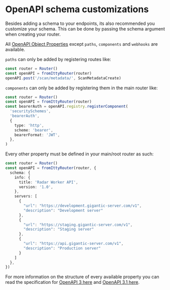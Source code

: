 # OpenAPI schema customizations

Besides adding a schema to your endpoints, its also recommended you customize your schema. This can be done by passing
the schema argument when creating your router. 

All [OpenAPI Object Properties](https://swagger.io/specification/#schema) except `paths`, `components` and `webhooks` are
available.

`paths` can only be added by registering routes like:
```ts
const router = Router()
const openAPI = fromIttyRouter(router)
openAPI.post('/scan/metadata/', ScanMetadataCreate)
```

`components` can only be added by registering them in the main router like:
```ts
const router = Router()
const openAPI = fromIttyRouter(router)
const bearerAuth = openAPI.registry.registerComponent(
  'securitySchemes',
  'bearerAuth',
  {
    type: 'http',
    scheme: 'bearer',
    bearerFormat: 'JWT',
  },
)
```

Every other property must be defined in your main/root router as such:

```ts
const router = Router()
const openAPI = fromIttyRouter(router, {
  schema: {
    info: {
      title: 'Radar Worker API',
      version: '1.0',
    },
    servers: [
      {
        "url": "https://development.gigantic-server.com/v1",
        "description": "Development server"
      },
      {
        "url": "https://staging.gigantic-server.com/v1",
        "description": "Staging server"
      },
      {
        "url": "https://api.gigantic-server.com/v1",
        "description": "Production server"
      }
    ]
  },
})
```

For more information on the structure of every available property you can read the specification for 
[OpenAPI 3 here](https://github.com/OAI/OpenAPI-Specification/blob/main/versions/3.0.3.md) and
[OpenAPI 3.1 here](https://github.com/OAI/OpenAPI-Specification/blob/main/versions/3.1.0.md).
